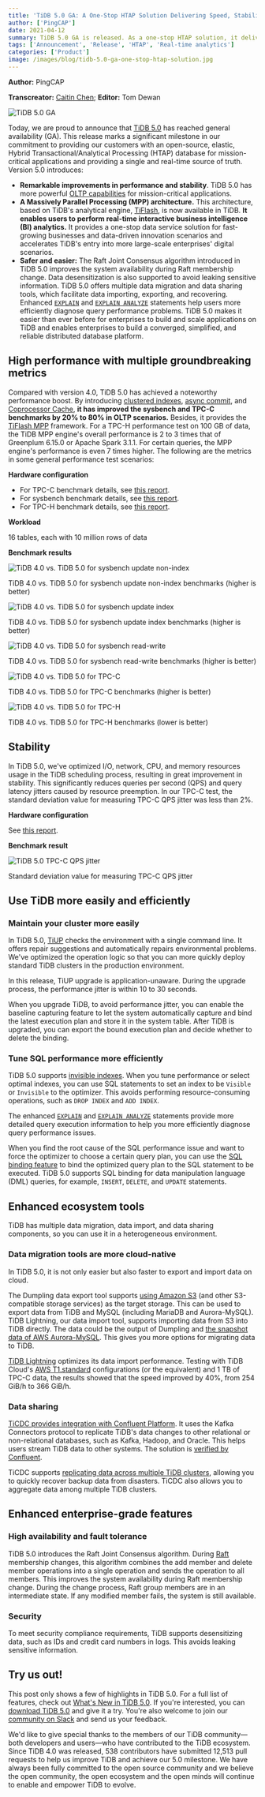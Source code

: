 ```yaml
---
title: 'TiDB 5.0 GA: A One-Stop HTAP Solution Delivering Speed, Stability, and Simplicity'
author: ['PingCAP']
date: 2021-04-12
summary: TiDB 5.0 GA is released. As a one-stop HTAP solution, it delivers better and more stable OLTP performance and enhanced OLAP performance with a Massively Parallel Processing engine.
tags: ['Announcement', 'Release', 'HTAP', 'Real-time analytics']
categories: ['Product']
image: /images/blog/tidb-5.0-ga-one-stop-htap-solution.jpg
---
```


**Author:** PingCAP

**Transcreator:** [Caitin Chen](https://github.com/CaitinChen); **Editor:** Tom Dewan

![TiDB 5.0 GA](media/tidb-5.0-ga-one-stop-htap-solution.jpg)

Today, we are proud to announce that [TiDB 5.0](https://docs.pingcap.com/tidb/v5.0/release-5.0.0) has reached general availability (GA). This release marks a significant milestone in our commitment to providing our customers with an open-source, elastic, Hybrid Transactional/Analytical Processing (HTAP) database for mission-critical applications and providing a single and real-time source of truth. Version 5.0 introduces:

* **Remarkable improvements in performance and stability**. TiDB 5.0 has more powerful [OLTP capabilities](https://docs.pingcap.com/tidb/v5.0/release-5.0.0) for mission-critical applications.
* **A Massively Parallel Processing (MPP) architecture.** This architecture, based on TiDB's analytical engine, [TiFlash](https://docs.pingcap.com/tidb/v5.0/tiflash-overview), is now available in TiDB. **It enables users to perform real-time interactive business intelligence (BI) analytics.** It provides a one-stop data service solution for fast-growing businesses and data-driven innovation scenarios and accelerates TiDB's entry into more large-scale enterprises' digital scenarios. 
* **Safer and easier:** The Raft Joint Consensus algorithm introduced in TiDB 5.0 improves the system availability during Raft membership change. Data desensitization is also supported to avoid leaking sensitive information. TiDB 5.0 offers multiple data migration and data sharing tools, which facilitate data importing, exporting, and recovering. Enhanced [`EXPLAIN`](https://docs.pingcap.com/tidb/v5.0/sql-statement-explain) and [`EXPLAIN ANALYZE`](https://docs.pingcap.com/tidb/v5.0/sql-statement-explain-analyze) statements help users more efficiently diagnose query performance problems. TiDB 5.0 makes it easier than ever before for enterprises to build and scale applications on TiDB and enables enterprises to build a converged, simplified, and reliable distributed database platform.

## High performance with multiple groundbreaking metrics

Compared with version 4.0, TiDB 5.0 has achieved a noteworthy performance boost. By introducing [clustered indexes](https://docs.pingcap.com/tidb/v5.0/clustered-indexes), [async commit](https://docs.pingcap.com/tidb/v5.0/system-variables#tidb_enable_async_commit-new-in-v50), and [Coprocessor Cache](https://docs.pingcap.com/tidb/v5.0/coprocessor-cache#coprocessor-cache), **it has improved the sysbench and TPC-C benchmarks by 20% to 80% in OLTP scenarios.** Besides, it provides the [TiFlash MPP](https://docs.pingcap.com/tidb/v5.0/use-tiflash) framework. For a TPC-H performance test on 100 GB of data, the TiDB MPP engine's overall performance is 2 to 3 times that of Greenplum 6.15.0 or Apache Spark 3.1.1. For certain queries, the MPP engine's performance is even 7 times higher. The following are the metrics in some general performance test scenarios:

**Hardware configuration**

* For TPC-C benchmark details, see [this report](https://docs.pingcap.com/tidb/v5.0/v5.0-performance-benchmarking-with-tpcc).
* For sysbench benchmark details, see [this report](https://docs.pingcap.com/tidb/v5.0/v5.0-performance-benchmarking-with-tpcc).
* For TPC-H benchmark details, see [this report](https://docs.pingcap.com/tidb/v5.0/v5.0-performance-benchmarking-with-tpch).

**Workload**

16 tables, each with 10 million rows of data

**Benchmark results**

![TiDB 4.0 vs. TiDB 5.0 for sysbench update non-index](media/tidb-4-vs-5-sysbench-update-non-index.jpg)
<div class="caption-center"> TiDB 4.0 vs. TiDB 5.0 for sysbench update non-index benchmarks (higher is better) </div>

![TiDB 4.0 vs. TiDB 5.0 for sysbench update index](media/tidb-4-vs-5-sysbench-update-index.jpg)
<div class="caption-center"> TiDB 4.0 vs. TiDB 5.0 for sysbench update index benchmarks (higher is better) </div>

![TiDB 4.0 vs. TiDB 5.0 for sysbench read-write](media/tidb-4-vs-5-sysbench-read-write.jpg)
<div class="caption-center"> TiDB 4.0 vs. TiDB 5.0 for sysbench read-write benchmarks (higher is better) </div>

![TiDB 4.0 vs. TiDB 5.0 for TPC-C](media/tidb-4-vs-5-tpc-c.jpg)
<div class="caption-center"> TiDB 4.0 vs. TiDB 5.0 for TPC-C benchmarks (higher is better) </div>

![TiDB 4.0 vs. TiDB 5.0 for TPC-H](media/tidb-4-vs-5-tpc-h.jpg)
<div class="caption-center"> TiDB 4.0 vs. TiDB 5.0 for TPC-H benchmarks (lower is better) </div>

## Stability

In TiDB 5.0, we've optimized I/O, network, CPU, and memory resources usage in the TiDB scheduling process, resulting in great improvement in stability. This significantly reduces queries per second (QPS) and query latency jitters caused by resource preemption. In our TPC-C test, the standard deviation value for measuring TPC-C QPS jitter was less than 2%.

**Hardware configuration**

See [this report](https://docs.pingcap.com/tidb/v5.0/v5.0-performance-benchmarking-with-tpch#hardware-prerequisite).

**Benchmark result**

![TiDB 5.0 TPC-C QPS jitter](media/tidb-5-tpc-c-qps-jitter.jpg)
<div class="caption-center"> Standard deviation value for measuring TPC-C QPS jitter </div>

## Use TiDB more easily and efficiently

### Maintain your cluster more easily

In TiDB 5.0, [TiUP](https://docs.pingcap.com/tidb/v5.0/tiup-overview) checks the environment with a single command line. It offers repair suggestions and automatically repairs environmental problems. We've optimized the operation logic so that you can more quickly deploy standard TiDB clusters in the production environment. 

In this release, TiUP upgrade is application-unaware. During the upgrade process, the performance jitter is within 10 to 30 seconds.

When you upgrade TiDB, to avoid performance jitter, you can enable the baseline capturing feature to let the system automatically capture and bind the latest execution plan and store it in the system table. After TiDB is upgraded, you can export the bound execution plan and decide whether to delete the binding.

### Tune SQL performance more efficiently

TiDB 5.0 supports [invisible indexes](https://docs.pingcap.com/tidb/v5.0/sql-statement-create-index). When you tune performance or select optimal indexes, you can use SQL statements to set an index to be `Visible` or `Invisible` to the optimizer. This avoids performing resource-consuming operations, such as `DROP INDEX` and `ADD INDEX`.

The enhanced [`EXPLAIN`](https://docs.pingcap.com/tidb/v5.0/sql-statement-explain) and [`EXPLAIN ANALYZE`](https://docs.pingcap.com/tidb/v5.0/sql-statement-explain-analyze) statements provide more detailed query execution information to help you more efficiently diagnose query performance issues.

When you find the root cause of the SQL performance issue and want to force the optimizer to choose a certain query plan, you can use the [SQL binding feature](https://docs.pingcap.com/tidb/v5.0/sql-plan-management) to bind the optimized query plan to the SQL statement to be executed. TiDB 5.0 supports SQL binding for data manipulation language (DML) queries, for example, `INSERT`, `DELETE`, and `UPDATE` statements.

## Enhanced ecosystem tools

TiDB has multiple data migration, data import, and data sharing components, so you can use it in a heterogeneous environment.

### Data migration tools are more cloud-native

In TiDB 5.0, it is not only easier but also faster to export and import data on cloud.

The Dumpling data export tool supports [using Amazon S3](https://docs.pingcap.com/tidb/v5.0/dumpling-overview#export-data-to-amazon-s3-cloud-storage) (and other S3-compatible storage services) as the target storage. This can be used to export data from TiDB and MySQL (including MariaDB and Aurora-MySQL). TiDB Lightning, our data import tool, supports importing data from S3 into TiDB directly. The data could be the output of Dumpling and [the snapshot data of AWS Aurora-MySQL](https://docs.pingcap.com/tidb/v5.0/migrate-from-aurora-using-lightning). This gives you more options for migrating data to TiDB.

[TiDB Lightning](https://docs.pingcap.com/tidb/v5.0/tidb-lightning-overview) optimizes its data import performance. Testing with TiDB Cloud's [AWS T1.standard](https://pingcap.com/products/tidbcloud/) configurations (or the equivalent) and 1 TB of TPC-C data, the results showed that the speed improved by 40%, from 254 GiB/h to 366 GiB/h.

### Data sharing

[TiCDC provides integration with Confluent Platform](https://docs.pingcap.com/tidb/v5.0/integrate-confluent-using-ticdc). It uses the Kafka Connectors protocol to replicate TiDB's data changes to other relational or non-relational databases, such as Kafka, Hadoop, and Oracle. This helps users stream TiDB data to other systems. The solution is [verified by Confluent](https://www.confluent.io/hub/pingcap/ticdc).

TiCDC supports [replicating data across multiple TiDB clusters](https://docs.pingcap.com/tidb/v5.0/manage-ticdc#cyclic-replication), allowing you to quickly recover backup data from disasters. TiCDC also allows you to aggregate data among multiple TiDB clusters.

## Enhanced enterprise-grade features

### High availability and fault tolerance

TiDB 5.0 introduces the Raft Joint Consensus algorithm. During [Raft](https://docs.pingcap.com/tidb/v5.0/glossary#regionpeerraft-group) membership changes, this algorithm combines the add member and delete member operations into a single operation and sends the operation to all members. This improves the system availability during Raft membership change. During the change process, Raft group members are in an intermediate state. If any modified member fails, the system is still available.

### Security

To meet security compliance requirements, TiDB supports desensitizing data, such as IDs and credit card numbers in logs. This avoids leaking sensitive information.

## Try us out!

This post only shows a few of highlights in TiDB 5.0. For a full list of features, check out [What's New in TiDB 5.0](https://docs.pingcap.com/tidb/v5.0/release-5.0.0). If you're interested, you can [download TiDB 5.0](https://pingcap.com/download/) and give it a try. You're also welcome to join our [community on Slack](https://slack.tidb.io/invite?team=tidb-community&channel=everyone&ref=pingcap-blog) and send us your feedback.

We'd like to give special thanks to the members of our TiDB community—both developers and users—who have contributed to the TiDB ecosystem. Since TiDB 4.0 was released, 538 contributors have submitted 12,513 pull requests to help us improve TiDB and achieve our 5.0 milestone. We have always been fully committed to the open source community and we believe the open community, the open ecosystem and the open minds will continue to enable and empower TiDB to evolve. 
